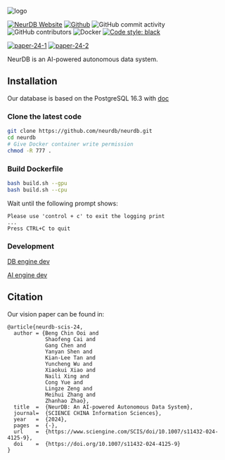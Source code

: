 ![logo](./doc/logo.jpg)

[![NeurDB Website](https://img.shields.io/badge/Website-neurdb.com-blue)](https://neurdb.com)
[![Github](https://img.shields.io/badge/Github-100000.svg?logo=github&logoColor=white)](https://github.com/neurdb/neurdb)
![GitHub commit activity](https://img.shields.io/github/commit-activity/m/neurdb/neurdb)
![GitHub contributors](https://img.shields.io/github/contributors-anon/neurdb/neurdb)
![Docker](https://img.shields.io/badge/Docker-2496ED?logo=docker&logoColor=white)
[![Code style: black](https://img.shields.io/badge/code%20style-black-000000.svg)](https://github.com/psf/black)

[![paper-24-1](https://img.shields.io/badge/DOI-10.1007/s11432--024--4125--9-B31B1B.svg)](https://www.sciengine.com/SCIS/doi/10.1007/s11432-024-4125-9)
[![paper-24-2](https://img.shields.io/badge/arXiv-2408.03013-b31b1b.svg?labelColor=f9f107)](https://arxiv.org/abs/2408.03013)


NeurDB is an AI-powered autonomous data system.

## Installation

Our database is based on the PostgreSQL 16.3 with [doc](https://www.postgresql.org/docs/16/)

### Clone the latest code

```bash
git clone https://github.com/neurdb/neurdb.git
cd neurdb
# Give Docker container write permission
chmod -R 777 .
```

### Build Dockerfile

```bash
bash build.sh --gpu
bash build.sh --cpu
```

Wait until the following prompt shows:

```
Please use 'control + c' to exit the logging print
...
Press CTRL+C to quit
```

### Development

[DB engine dev](./doc/db_dev.md)

[AI engine dev](./doc/ai_dev.md)

## Citation

Our vision paper can be found in:

```
@article{neurdb-scis-24,
  author = {Beng Chin Ooi and
            Shaofeng Cai and
            Gang Chen and
            Yanyan Shen and
            Kian-Lee Tan and
            Yuncheng Wu and
            Xiaokui Xiao and
            Naili Xing and
            Cong Yue and
            Lingze Zeng and
            Meihui Zhang and
            Zhanhao Zhao},
  title  =  {NeurDB: An AI-powered Autonomous Data System},
  journal=  {SCIENCE CHINA Information Sciences},
  year   =  {2024},
  pages  =  {-},
  url    =  {https://www.sciengine.com/SCIS/doi/10.1007/s11432-024-4125-9},
  doi    =  {https://doi.org/10.1007/s11432-024-4125-9}
}
```
